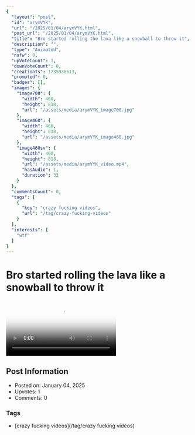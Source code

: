 ```yaml
---
{
  "layout": "post",
  "id": "arymVYK",
  "url": "/2025/01/04/arymVYK.html",
  "post_url": "/2025/01/04/arymVYK.html",
  "title": "Bro started rolling the lava like a snowball to throw it",
  "description": "",
  "type": "Animated",
  "nsfw": 0,
  "upVoteCount": 1,
  "downVoteCount": 0,
  "creationTs": 1735936513,
  "promoted": 0,
  "badges": [],
  "images": {
    "image700": {
      "width": 460,
      "height": 818,
      "url": "/assets/media/arymVYK_image700.jpg"
    },
    "image460": {
      "width": 460,
      "height": 818,
      "url": "/assets/media/arymVYK_image460.jpg"
    },
    "image460sv": {
      "width": 460,
      "height": 818,
      "url": "/assets/media/arymVYK_video.mp4",
      "hasAudio": 1,
      "duration": 33
    }
  },
  "commentsCount": 0,
  "tags": [
    {
      "key": "crazy fucking videos",
      "url": "/tag/crazy-fucking-videos"
    }
  ],
  "interests": [
    "wtf"
  ]
}
---
```


# Bro started rolling the lava like a snowball to throw it

<video controls playsinline loop poster="/assets/media/arymVYK_image460.jpg">
  <source src="/assets/media/arymVYK_video.mp4" type="video/mp4">
  Your browser does not support the video tag.
</video>

## Post Information

- Posted on: January 04, 2025
- Upvotes: 1
- Comments: 0

### Tags

- [crazy fucking videos](/tag/crazy fucking videos)

